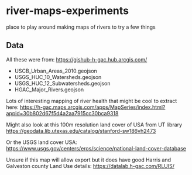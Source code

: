 # river-maps-experiments
place to play around making maps of rivers to try a few things

## Data

All these were from: https://gishub-h-gac.hub.arcgis.com/
- USCB_Urban_Areas_2010.geojson
- USGS_HUC_10_Watersheds.geojson
- USGS_HUC_12_Subwatersheds.geojson
- HGAC_Major_Rivers.geojson

Lots of interesting mapping of river health that might be cool to extract here: https://h-gac.maps.arcgis.com/apps/MapSeries/index.html?appid=30b802d67f5d4a2aa7915cc30bca9318

Might also look at this 100m resolution land cover of USA from UT library https://geodata.lib.utexas.edu/catalog/stanford-sw186vh2473

Or the USGS land cover USA: https://www.usgs.gov/centers/eros/science/national-land-cover-database

Unsure if this map will allow export but it does have good Harris and Galveston county Land Use details: https://datalab.h-gac.com/RLUIS/


